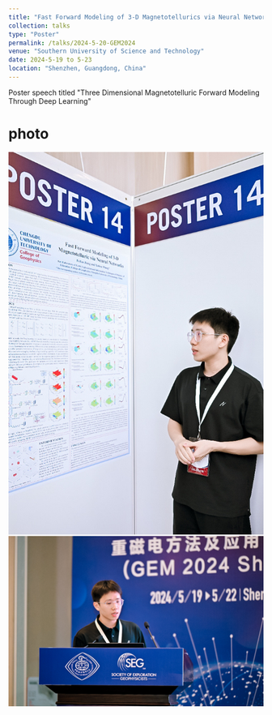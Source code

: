 ```yaml
---
title: "Fast Forward Modeling of 3-D Magnetotellurics via Neural Networks"
collection: talks
type: "Poster"
permalink: /talks/2024-5-20-GEM2024
venue: "Southern University of Science and Technology"
date: 2024-5-19 to 5-23
location: "Shenzhen, Guangdong, China"
---
```


Poster speech titled "Three Dimensional Magnetotelluric Forward Modeling Through Deep Learning"

# photo
![现场照片1](../images/talk/1.jpg)
![现场照片2](../images/talk/2.jpg)